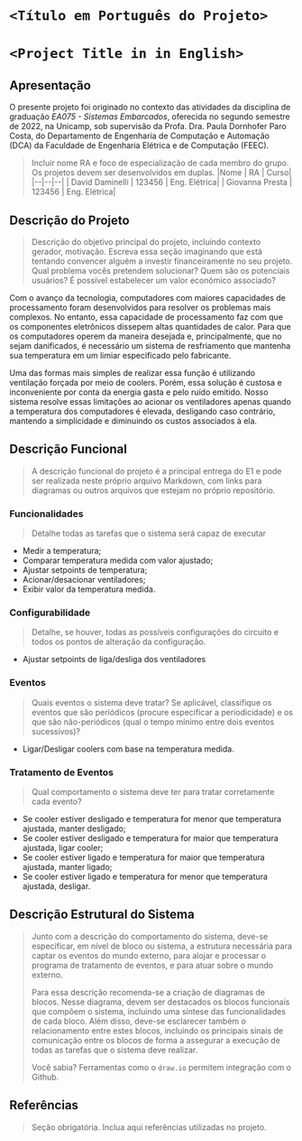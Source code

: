 # `<Título em Português do Projeto>`
# `<Project Title in in English>`

## Apresentação

O presente projeto foi originado no contexto das atividades da disciplina de graduação *EA075 - Sistemas Embarcados*, 
oferecida no segundo semestre de 2022, na Unicamp, sob supervisão da Profa. Dra. Paula Dornhofer Paro Costa, do Departamento de Engenharia de Computação e Automação (DCA) da Faculdade de Engenharia Elétrica e de Computação (FEEC).

> Incluir nome RA e foco de especialização de cada membro do grupo. Os projetos devem ser desenvolvidos em duplas.
|Nome  | RA | Curso|
|--|--|--|
| David Daminelli  | 123456  | Eng. Elétrica|
| Giovanna Presta  | 123456  | Eng. Elétrica|


## Descrição do Projeto
> Descrição do objetivo principal do projeto, incluindo contexto gerador, motivação.
> Escreva essa seção imaginando que está tentando convencer alguém a investir financeiramente no seu projeto.
> Qual problema vocês pretendem solucionar?
> Quem são os potenciais usuários?
> É possível estabelecer um valor econômico associado?

Com o avanço da tecnologia, computadores com maiores capacidades de processamento foram desenvolvidos para resolver os problemas mais complexos. No entanto, essa capacidade de processamento faz com que os componentes eletrônicos dissepem altas quantidades de calor. Para que os computadores operem da maneira desejada e, principalmente, que no sejam danificados, é necessário um sistema de resfriamento que mantenha sua temperatura em um limiar especificado pelo fabricante. 

Uma das formas mais simples de realizar essa função é utilizando ventilação forçada por meio de coolers. Porém, essa solução é custosa e inconveniente por conta da energia gasta e pelo ruído emitido. Nosso sistema resolve essas limitações ao acionar os ventiladores apenas quando a temperatura dos computadores é elevada, desligando caso contrário, mantendo a simplicidade e diminuindo os custos associados à ela.    

## Descrição Funcional
> A descrição funcional do projeto é a principal entrega do E1 e pode ser realizada neste próprio arquivo Markdown,
> com links para diagramas ou outros arquivos que estejam no próprio repositório.

### Funcionalidades
> Detalhe todas as tarefas que o sistema será capaz de executar

- Medir a temperatura;
- Comparar temperatura medida com valor ajustado;
- Ajustar setpoints de temperatura;
- Acionar/desacionar ventiladores;
- Exibir valor da temperatura medida.

### Configurabilidade
> Detalhe, se houver, todas as possíveis configurações do circuito e todos os pontos de alteração da configuração.

- Ajustar setpoints de liga/desliga dos ventiladores

### Eventos
> Quais eventos o sistema deve tratar?
> Se aplicável, classifique os eventos que são periódicos (procure especificar a periodicidade) e os que são não-periódicos
> (qual o tempo mínimo entre dois eventos sucessivos)?

- Ligar/Desligar coolers com base na temperatura medida.

### Tratamento de Eventos
> Qual comportamento o sistema deve ter para tratar corretamente cada evento?

- Se cooler estiver desligado e temperatura for menor que temperatura ajustada, manter desligado;
- Se cooler estiver desligado e temperatura for maior que temperatura ajustada, ligar cooler;
- Se cooler estiver ligado e temperatura for maior que temperatura ajustada, manter ligado;
- Se cooler estiver ligado e temperatura for menor que temperatura ajustada, desligar.

## Descrição Estrutural do Sistema
> Junto com a descrição do comportamento do sistema, deve-se especificar, em nível de bloco ou sistema, a estrutura necessária 
> para captar os eventos do mundo externo, para alojar e processar o programa de tratamento de eventos, e para atuar sobre o mundo externo.
>
> Para essa descrição recomenda-se a criação de diagramas de blocos.
> Nesse diagrama, devem ser destacados os blocos funcionais que compõem o sistema, incluindo uma síntese das funcionalidades de cada bloco.
> Além disso, deve-se esclarecer também o relacionamento entre estes blocos, incluindo os principais sinais de comunicação entre
> os blocos de forma a assegurar a execução de todas as tarefas que o sistema deve realizar.
> 
> Você sabia? Ferramentas como o `draw.io` permitem integração com o Github.
> 

## Referências
> Seção obrigatória. Inclua aqui referências utilizadas no projeto.
